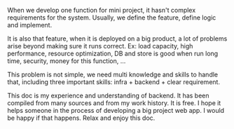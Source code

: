 
When we develop one function for mini project, it hasn't complex requirements for the system. Usually, we define the feature, define logic and implement. </br>

It is also that feature, when it is deployed on a big product, a lot of problems arise beyond making sure it runs correct. Ex: load capacity, high performance, resource optimization, DB and store is good when run long time, security, money for this function, ... </br>

This problem is not simple, we need multi knowledge and skills to handle that, including three important skills: infra + backend + clear requirement. </br>

This doc is my experience and understanding of backend. It has been compiled from many sources and from my work history. It is free. I hope it helps someone in the process of developing a big project web app. I would be happy if that happens. Relax and enjoy this doc. </br>
